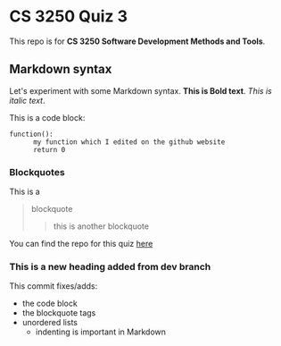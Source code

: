 # CS 3250 Quiz 3

This repo is for **CS 3250 Software Development Methods and Tools**.

## Markdown syntax
Let's experiment with some Markdown syntax. **This is Bold text**. *This is italic text*. 

This is a code block: 
```    
function():
      my function which I edited on the github website
      return 0
```

### Blockquotes

This is a 
> blockquote 
>>this is another blockquote

You can find the repo for this quiz [here](https://github.com/bednie/quiz-3/)

### This is a new heading added from dev branch

This commit fixes/adds: 
- the code block 
- the blockquote tags
- unordered lists
    - indenting is important in Markdown
